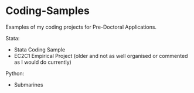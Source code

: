 # Coding-Samples
Examples of my coding projects for Pre-Doctoral Applications. 

Stata: 
- Stata Coding Sample
- EC2C1 Empirical Project (older and not as well organised or commented as I would do currently)

Python:
- Submarines
